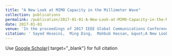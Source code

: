 ```yaml
---
title: "A New Look at MIMO Capacity in the Millimeter Wave"
collection: publications
permalink: /publication/2017-01-01-A-New-Look-at-MIMO-Capacity-in-the-Millimeter-Wave
date: 2017-01-01
venue: 'In the proceedings of 2017 IEEE Global Communications Conference (GLOBECOM)'
citation: ' Sayed Hoseini,  Ming Ding,  Mahbub Hassan, &quot;A New Look at MIMO Capacity in the Millimeter Wave.&quot; In the proceedings of 2017 IEEE Global Communications Conference (GLOBECOM), 2017.'
---
```

Use [Google Scholar](https://scholar.google.com/scholar?q=A+New+Look+at+MIMO+Capacity+in+the+Millimeter+Wave){:target="_blank"} for full citation